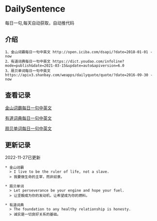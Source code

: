 # DailySentence

每日一句,每天自动获取，自动推代码

## 介绍

```
1、金山词霸每日一句中英文 http://open.iciba.com/dsapi/?date=2018-01-01 - now
2、有道词典每日一句中英文 https://dict.youdao.com/infoline?mode=publish&date=2021-03-15&update=auto&apiversion=6.0
3、扇贝单词每日一句中英文 https://apiv3.shanbay.com/weapps/dailyquote/quote/?date=2016-09-30 - now
```

## 查看记录

[金山词霸每日一句中英文](./data/iciba/)

[有道词典每日一句中英文](./data/youdao/)

[扇贝单词每日一句中英文](./data/shanbay/)

## 更新记录
2022-11-27已更新 
```
* 金山词霸
  > I live to be the ruler of life, not a slave.
  > 我要做生命的主宰，而非奴隶。

* 扇贝单词
  > Let perseverance be your engine and hope your fuel.
  > 让坚毅成为你的发动机，让希望成为你的燃料。

* 有道词典
  > The foundation to any healthy relationship is honesty.
  > 诚实是一切良好关系的基础。

```
